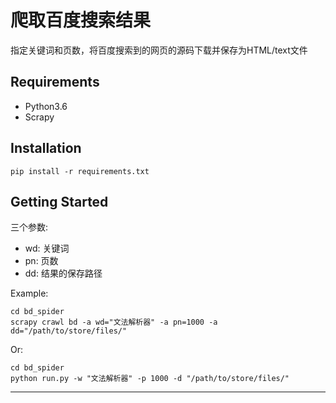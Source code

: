 # 爬取百度搜索结果
指定关键词和页数，将百度搜索到的网页的源码下载并保存为HTML/text文件

## Requirements ##
- Python3.6
- Scrapy

Installation 
------
    pip install -r requirements.txt
    
Getting Started
------
三个参数:
- wd:  关键词
- pn:  页数
- dd:  结果的保存路径

Example:

    cd bd_spider      
    scrapy crawl bd -a wd="文法解析器" -a pn=1000 -a dd="/path/to/store/files/"
    
Or:
 
    cd bd_spider
    python run.py -w "文法解析器" -p 1000 -d "/path/to/store/files/"
            
------